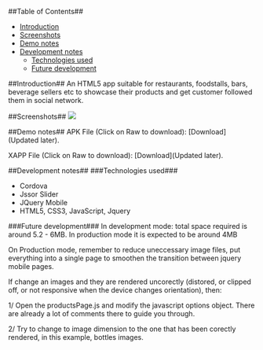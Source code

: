 ##Table of Contents##

- [Introduction](#introduction)
- [Screenshots](#screenshots)
- [Demo notes](#demo-notes)
- [Development notes](#development-notes)
    - [Technologies used](#technologies-used)
    - [Future development](#future-development)

##Introduction##
An HTML5 app suitable for restaurants, foodstalls, bars, beverage sellers etc to showcase their products and get customer followed them in social network.

##Screenshots##
![](https://raw.githubusercontent.com/vinhnghi223/Restaurant-App/master/screenshot1.PNG)

##Demo notes##
APK File (Click on Raw to download): [Download](Updated later).

XAPP File (Click on Raw to download): [Download](Updated later).

##Development notes##
###Technologies used###
   *  Cordova
   *  Jssor Slider
   *  JQuery Mobile
   *  HTML5, CSS3, JavaScript, Jquery

###Future development###
In development mode: total space required is around 5.2 - 6MB.
In production mode it is expected to be around 4MB

On Production mode, remember to reduce uneccessary image files, put everything into a single page to smoothen the transition between jquery mobile pages.

If change an images and they are rendered uncorectly (distored, or clipped off, or not responsive when the device changes orientation), then:

1/ Open the productsPage.js and modify the javascript options  object. There are already a lot of comments there to guide you through.

2/ Try to change to image dimension to the one that has been corectly rendered, in this example, bottles images.


